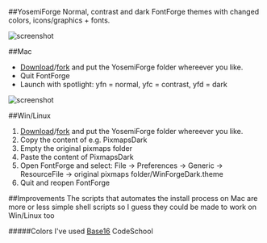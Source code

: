 ##YosemiForge
Normal, contrast and dark FontForge themes with changed colors, icons/graphics + fonts. 

![screenshot](https://raw.githubusercontent.com/andreaslarsen/yosemiforge/master/Resources/yfdScreenshot.png)

##Mac

* [Download](https://github.com/fontforge/YosemiForge/archive/master.zip)/[fork](https://github.com/fontforge/YosemiForge#fork-destination-box) and put the YosemiForge folder whereever you like.
* Quit FontForge
* Launch with spotlight: yfn = normal, yfc = contrast, yfd = dark

![screenshot](https://raw.githubusercontent.com/andreaslarsen/yosemiforge/master/Resources/yfc.png)

##Win/Linux
1. [Download](https://github.com/fontforge/YosemiForge/archive/master.zip)/[fork](https://github.com/fontforge/YosemiForge#fork-destination-box) and put the YosemiForge folder whereever you like.
2. Copy the content of e.g. PixmapsDark
3. Empty the original pixmaps folder
4. Paste the content of PixmapsDark
5. Open FontForge and select: File → Preferences → Generic → ResourceFile → original pixmaps folder/WinForgeDark.theme
6. Quit and reopen FontForge

##Improvements
The scripts that automates the install process on Mac are more or less simple shell scripts so I guess they could be made to work on Win/Linux too<br>

#####Colors
I've used [Base16](https://github.com/chriskempson/base16) CodeSchool
